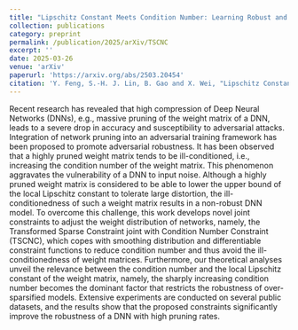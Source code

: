 ```yaml
---
title: "Lipschitz Constant Meets Condition Number: Learning Robust and Compact Deep Neural Networks"
collection: publications
category: preprint
permalink: /publication/2025/arXiv/TSCNC
excerpt: ''
date: 2025-03-26
venue: 'arXiv'
paperurl: 'https://arxiv.org/abs/2503.20454'
citation: 'Y. Feng, S.-H. J. Lin, B. Gao and X. Wei, "Lipschitz Constant Meets Condition Number: Learning Robust and Compact Deep Neural Networks," in arXiv preprint 2503.20454, 2025.'
---
```


Recent research has revealed that high compression of Deep Neural Networks (DNNs), e.g., massive pruning of the weight matrix of a DNN, leads to a severe drop in accuracy and susceptibility to adversarial attacks. Integration of network pruning into an adversarial training framework has been proposed to promote adversarial robustness. It has been observed that a highly pruned weight matrix tends to be ill-conditioned, i.e., increasing the condition number of the weight matrix. This phenomenon aggravates the vulnerability of a DNN to input noise. Although a highly pruned weight matrix is considered to be able to lower the upper bound of the local Lipschitz constant to tolerate large distortion, the ill-conditionedness of such a weight matrix results in a non-robust DNN model. To overcome this challenge, this work develops novel joint constraints to adjust the weight distribution of networks, namely, the Transformed Sparse Constraint joint with Condition Number Constraint (TSCNC), which copes with smoothing distribution and differentiable constraint functions to reduce condition number and thus avoid the ill-conditionedness of weight matrices. Furthermore, our theoretical analyses unveil the relevance between the condition number and the local Lipschitz constant of the weight matrix, namely, the sharply increasing condition number becomes the dominant factor that restricts the robustness of over-sparsified models. Extensive experiments are conducted on several public datasets, and the results show that the proposed constraints significantly improve the robustness of a DNN with high pruning rates.

